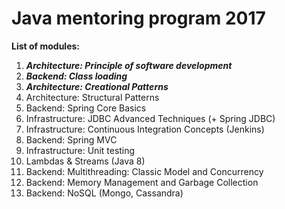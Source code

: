 # Java mentoring program 2017

**List of modules:**

1. **_Architecture: Principle of software development_**
2. **_Backend: Class loading_**
3. **_Architecture: Creational Patterns_**
4. Architecture: Structural Patterns
5. Backend: Spring Core Basics
6. Infrastructure: JDBC  Advanced Techniques (+ Spring JDBC)
7. Infrastructure: Continuous Integration Concepts (Jenkins)
8. Backend: Spring MVC
9. Infrastructure: Unit testing
10. Lambdas & Streams (Java 8)
11. Backend: Multithreading: Classic Model and Concurrency
12. Backend: Memory Management and Garbage Collection
13. Backend: NoSQL (Mongo, Cassandra)
